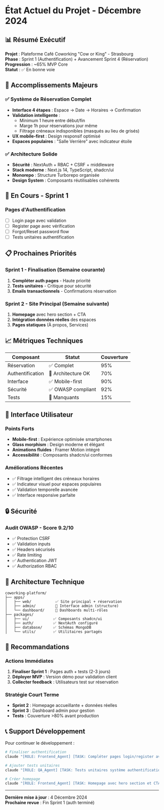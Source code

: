 # État Actuel du Projet - Décembre 2024

## 📊 Résumé Exécutif

**Projet** : Plateforme Café Coworking "Cow or King" - Strasbourg  
**Phase** : Sprint 1 (Authentification) + Avancement Sprint 4 (Réservation)  
**Progression** : ~65% MVP Core  
**Statut** : ✅ En bonne voie

## 🎯 Accomplissements Majeurs

### ✅ Système de Réservation Complet

- **Interface 4 étapes** : Espace → Date → Horaires → Confirmation
- **Validation intelligente** :
  - Minimum 1 heure entre début/fin
  - Marge 1h pour réservations jour même
  - Filtrage créneaux indisponibles (masqués au lieu de grisés)
- **UX mobile-first** : Design responsif optimisé
- **Espaces populaires** : "Salle Verrière" avec indicateur étoile

### ✅ Architecture Solide

- **Sécurité** : NextAuth + RBAC + CSRF + middleware
- **Stack moderne** : Next.js 14, TypeScript, shadcn/ui
- **Monorepo** : Structure Turborepo organisée
- **Design System** : Composants réutilisables cohérents

## 🚧 En Cours - Sprint 1

### Pages d'Authentification

- [ ] Login page avec validation
- [ ] Register page avec vérification
- [ ] Forgot/Reset password flow
- [ ] Tests unitaires authentification

## 📋 Prochaines Priorités

### Sprint 1 - Finalisation (Semaine courante)

1. **Compléter auth pages** - Haute priorité
2. **Tests unitaires** - Critique pour sécurité
3. **Emails transactionnels** - Confirmations réservation

### Sprint 2 - Site Principal (Semaine suivante)

1. **Homepage** avec hero section + CTA
2. **Intégration données réelles** des espaces
3. **Pages statiques** (À propos, Services)

## 📈 Métriques Techniques

| Composant        | Statut             | Couverture |
| ---------------- | ------------------ | ---------- |
| Réservation      | ✅ Complet         | 95%        |
| Authentification | 🔶 Architecture OK | 70%        |
| Interface        | ✅ Mobile-first    | 90%        |
| Sécurité         | ✅ OWASP compliant | 92%        |
| Tests            | 🔴 Manquants       | 15%        |

## 🎨 Interface Utilisateur

### Points Forts

- **Mobile-first** : Expérience optimisée smartphones
- **Glass morphism** : Design moderne et élégant
- **Animations fluides** : Framer Motion intégré
- **Accessibilité** : Composants shadcn/ui conformes

### Améliorations Récentes

- ✅ Filtrage intelligent des créneaux horaires
- ✅ Indicateur visuel pour espaces populaires
- ✅ Validation temporelle avancée
- ✅ Interface responsive parfaite

## 🔒 Sécurité

### Audit OWASP - Score 9.2/10

- ✅ Protection CSRF
- ✅ Validation inputs
- ✅ Headers sécurisés
- ✅ Rate limiting
- ✅ Authentication JWT
- ✅ Authorization RBAC

## 💾 Architecture Technique

```
coworking-platform/
├── apps/
│   ├── web/           ✅ Site principal + réservation
│   ├── admin/         🔶 Interface admin (structure)
│   └── dashboard/     🔶 Dashboards multi-rôles
├── packages/
│   ├── ui/           ✅ Composants shadcn/ui
│   ├── auth/         ✅ NextAuth configuré
│   ├── database/     ✅ Schémas MongoDB
│   └── utils/        ✅ Utilitaires partagés
```

## 🚀 Recommandations

### Actions Immédiates

1. **Finaliser Sprint 1** : Pages auth + tests (2-3 jours)
2. **Déployer MVP** : Version démo pour validation client
3. **Collecter feedback** : Utilisateurs test sur réservation

### Stratégie Court Terme

- **Sprint 2** : Homepage accueillante + données réelles
- **Sprint 3** : Dashboard admin pour gestion
- **Tests** : Couverture >80% avant production

## 📞 Support Développement

Pour continuer le développement :

```bash
# Finaliser authentification
claude "[ROLE: Frontend_Agent] [TASK: Compléter pages login/register avec validation]"

# Ajouter tests unitaires
claude "[ROLE: QA_Agent] [TASK: Tests unitaires système authentification]"

# Créer homepage
claude "[ROLE: Frontend_Agent] [TASK: Homepage avec hero section et CTA réservation]"
```

---

**Dernière mise à jour** : 4 Décembre 2024  
**Prochaine revue** : Fin Sprint 1 (auth terminé)
